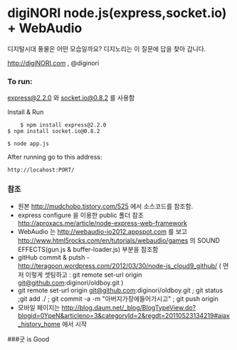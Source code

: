 digiNORI node.js(express,socket.io) + WebAudio
===

디지털시대 풍물은 어떤 모습일까요?
디지노리는 이 질문에 답을 찾아 갑니다.

http://digiNORI.com , @diginori

### To run:

express@2.2.0 와 socket.io@0.8.2 를 사용함


Install & Run

    	$ npm install express@2.2.0
	$ npm install socket.io@0.8.2

	$ node app.js
	
After running go to this address:

	http://locahost:PORT/

	
### 참조

- 원본 http://mudchobo.tistory.com/525 에서 소스코드를 참조함.
- express configure 을 이용한 public 폴더 참조 http://aproxacs.me/article/node-express-web-framework
- WebAudio 는 http://webaudio-io2012.appspot.com 를 보고 http://www.html5rocks.com/en/tutorials/webaudio/games 의 SOUND EFFECTS(gun.js & buffer-loader.js) 부분을 참조함
- gitHub commit & putsh - http://teragoon.wordpress.com/2012/03/30/node-js_cloud9_github/ ( 먼저 이렇게 셋팅하고 : git remote set-url origin git@github.com:diginori/oldboy.git )
- git remote set-url origin git@github.com:diginori/oldboy.git ; git status ;git add ./ ; git commit -a -m "아버지가장에들어가시고" ; git push origin
- 모바일 페이지는 http://blog.daum.net/_blog/BlogTypeView.do?blogid=0YpeN&articleno=3&categoryId=2&regdt=20110523134219#ajax_history_home 에서 시작

###굿 is Good
